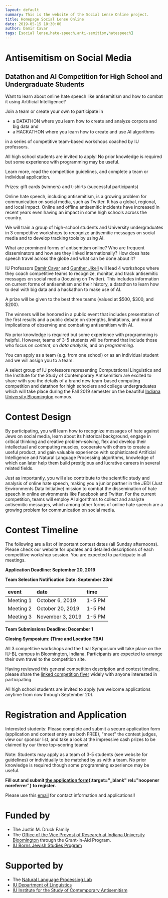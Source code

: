 ```yaml
---
layout: default
summary: This is the website of the Social Lense Online project.
title: Homepage Social Lense Online
date: 2019-05-15 18:30:00
author: Damir Cavar
tags: [social lense,hate-speech,anti-semitism,hatespeech]
---
```


# Antisemitism on Social Media

## Datathon and AI Competition for High School and Undergraduate Students

Want to learn about online hate speech like antisemitism and how to combat it using Artificial Intelligence?

Join a team or create your own to participate in

- a DATATHON where you learn how to create and analyze corpora and big data and
- a HACKATHON where you learn how to create and use AI algorithms

in a series of competitive team-based workshops coached by IU professors.

All high school students are invited to apply! No prior knowledge is required but some experience with programming may be useful.

Learn more, read the competition guidelines, and complete a team or individual application.

Prizes: gift cards (winners) and t-shirts (successful participants)

Online hate speech, including antisemitism, is a growing problem for communication on social media, such as Twitter. It has a global, regional, and local impact. Online and offline antisemitic incidents have increased in recent years even having an impact in some high schools across the country.

We will train a group of high-school students and University undergraduates in 3 competitive workshops to recognize antisemitic messages on social media and to develop tracking tools by using AI.

What are prominent forms of antisemtism online?  Who are frequent disseminators and how are they linked internationally?  How does hate speech travel across the globe and what can be done about it?

IU Professors [Damir Cavar](http://damir.cavar.me/) and [Gunther Jikeli](https://isca.indiana.edu/about/faculty/jikeli-gunther.html) will lead 4 workshops where they coach competitive teams to recognize, monitor, and track antisemitic messages on social media (focusing on Twitter). This includes information on current forms of antisemitism and their history, a datathon to learn how to deal with big data and a hackathon to make use of AI.

A prize will be given to the best three teams (valued at $500, $300, and $200).

The winners will be honored in a public event that includes presentation of the first results and a public debate on strengths, limitations, and moral implications of observing and combating antisemitism with AI.



No prior knowledge is required but some experience with programming is helpful. However, teams of 3-5 students will be formed that include those who focus on *content*, on *data analysis*, and on *programming*.

You can apply as a team (e.g. from one school) or as an individual student and we will assign you to a team.


A select group of IU professors representing Computational Linguistics and the Institute for the Study of Contemporary Antisemitism are excited to share with you the details of a brand new team-based computing competition and datathon for high schoolers and college undergraduates which will take place during the Fall 2019 semester on the beautiful [Indiana University Bloomington](https://www.indiana.edu/) campus.


# Contest Design

By participating, you will learn how to recognize messages of hate against Jews on social media, learn about its historical background, engage in critical thinking and creative problem-solving, flex and develop their intellectual and computing muscles, cooperate with others to create a useful product, and gain valuable experience with sophisticated Artificial Intelligence and Natural Language Processing algorithms, knowledge of which can later help them build prestigious and lucrative careers in several related fields.

Just as importantly, you will also contribute to the scientific study and analysis of online hate speech, making you a junior partner in the JEDI (Just Environments Data Initiative) mission to combat the dissemination of hate speech in online environments like Facebook and Twitter. For the current competition, teams will employ AI algorithms to collect and analyze antisemitic messages, which among other forms of online hate speech are a growing problem for communication on social media.


# Contest Timeline

The following are a list of important contest dates (all Sunday afternoons). Please check our website for updates and detailed descriptions of each competitive workshop session. You are expected to participate in all meetings.

**Application Deadline: September 20, 2019**

**Team Selection Notification Date: September 23rd**


| **event**    | **date**           | **time** |
|:-------------|:-------------------|:---------|
| Meeting 1    | October 6, 2019    | 1-5 PM   |
| Meeting 2    | October 20, 2019   | 1-5 PM   |
| Meeting 3    | November 3, 2019   | 1-5 PM   |


**Team Submissions Deadline: December 1**

**Closing Symposium: (Time and Location TBA)**


All 3 competitive workshops and the final Symposium will take place on the IU-BL campus in Bloomington, Indiana. Participants are expected to arrange their own travel to the competition site.

Having reviewed this general competition description and contest timeline, please share the [linked competition flyer](Flyer.pdf) widely with anyone interested in participating.

All high school students are invited to apply (we welcome applications anytime from now through September 20).


# Registration and Application

Interested students: Please complete and submit a secure application form (application and contest entry are both FREE), "meet" the contest judges, view our sponsor list, and take a look at the impressive cash prizes to be claimed by our three top-scoring teams!

Note: Students may apply as a team of 3-5 students (see website for guidelines) or individually to be matched by us with a team. No prior knowledge is required though some programming experience may be useful.

**Fill out and submit [the application form](https://docs.google.com/forms/d/e/1FAIpQLSe1cIk7_XAy1H4eWKS0UgZPR-iy3rBgiShmTTFuKkAWQKAHYA/viewform?vc=0&c=0&w=1&usp=mail_form_link){:target="_blank" rel="noopener noreferrer"} to register.**

Please use this [email](mailto:social.lense.online@gmail.com) for contact information and applications!!


# Funded by

- The Justin M. Druck Family
- The [Office of the Vice Provost of Research at Indiana University Bloomington](https://research.iu.edu/) through the Grant-in-Aid Program.
- [IU Borns Jewish Studies Program](http://www.indiana.edu/~jsp/index.shtml)


# Supported by

- The [Natural Language Processing Lab](https://nlp-lab.org/)
- [IU Department of Linguistics](http://www.indiana.edu/~lingdept/)
- [IU Institute for the Study of Contemporary Antisemitism](https://isca.indiana.edu/)
